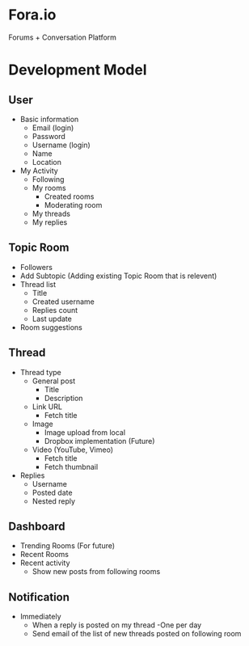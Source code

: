 Fora.io 
========
Forums + Conversation Platform

Development Model
========================

User
-----
  - Basic information
    - Email (login)
    - Password
    - Username (login)
    - Name
    - Location
  - My Activity
    - Following
    - My rooms
      - Created rooms
      - Moderating room
    - My threads
    - My replies
    
Topic Room
-----
  - Followers
  - Add Subtopic (Adding existing Topic Room that is relevent)
  - Thread list
    - Title
    - Created username
    - Replies count
    - Last update
  - Room suggestions

Thread 
-------
  - Thread type
    - General post
      - Title
      - Description
    - Link URL
      - Fetch title 
    - Image
      - Image upload from local
      - Dropbox implementation (Future)
    - Video (YouTube, Vimeo)
      - Fetch title 
      - Fetch thumbnail 
  - Replies
    - Username
    - Posted date
    - Nested reply


Dashboard
----------
  - Trending Rooms (For future)
  - Recent Rooms 
  - Recent activity
    - Show new posts from following rooms

Notification
-------------
  - Immediately
    - When a reply is posted on my thread
  -One per day
    - Send email of the list of new threads posted on following room

